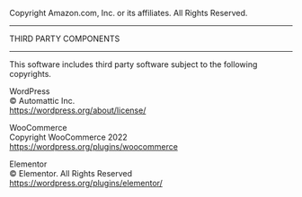 Copyright Amazon.com, Inc. or its affiliates. All Rights Reserved.

**********************
THIRD PARTY COMPONENTS
**********************

This software includes third party software subject to the following copyrights.

WordPress  
© Automattic Inc.  
https://wordpress.org/about/license/

WooCommerce  
Copyright WooCommerce 2022  
https://wordpress.org/plugins/woocommerce

Elementor  
© Elementor. All Rights Reserved  
https://wordpress.org/plugins/elementor/

